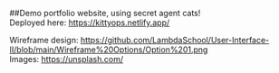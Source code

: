 ##Demo portfolio website, using secret agent cats!<br>
Deployed here: https://kittyops.netlify.app/

Wireframe design: https://github.com/LambdaSchool/User-Interface-II/blob/main/Wireframe%20Options/Option%201.png <br>
Images: https://unsplash.com/
